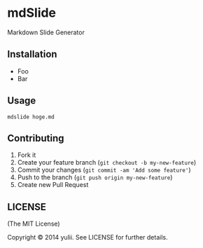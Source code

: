 # mdSlide

Markdown Slide Generator

<!-- @slide -->

## Installation

- Foo
- Bar

<!-- @slide -->

## Usage

```
mdslide hoge.md
```

<!-- @slide -->

## Contributing

1. Fork it
2. Create your feature branch (`git checkout -b my-new-feature`)
3. Commit your changes (`git commit -am 'Add some feature'`)
4. Push to the branch (`git push origin my-new-feature`)
5. Create new Pull Request

<!-- @slide -->

## LICENSE
(The MIT License)

Copyright © 2014 yulii. See LICENSE for further details.
